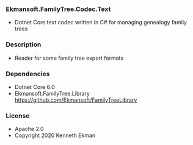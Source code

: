 ### Ekmansoft.FamilyTree.Codec.Text
- Dotnet Core text codec written in C# for managing genealogy family trees

### Description
- Reader for some family tree export formats

### Dependencies
- Dotnet Core 6.0
- Ekmansoft.FamilyTree.Library https://github.com/Ekmansoft/FamilyTreeLibrary

### License 
- Apache 2.0
- Copyright 2020 Kenneth Ekman